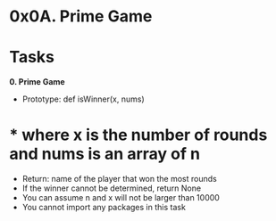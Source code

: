 # 0x0A. Prime Game


# Tasks
**0. Prime Game**

   * Prototype: def isWinner(x, nums)
   # * where x is the number of rounds and nums is an array of n
   * Return: name of the player that won the most rounds
   * If the winner cannot be determined, return None
   * You can assume n and x will not be larger than 10000
   * You cannot import any packages in this task
